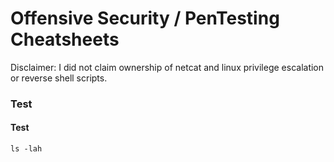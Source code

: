 # Offensive Security / PenTesting Cheatsheets
Disclaimer: I did not claim ownership of netcat and linux privilege escalation or reverse shell scripts.

### Test
#### Test


`
ls -lah
`
